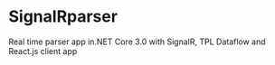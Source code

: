 # SignalRparser
 Real time parser app in.NET Core 3.0 with SignalR, TPL Dataflow and React.js client app 
